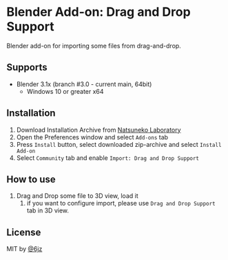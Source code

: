 # Blender Add-on: Drag and Drop Support

Blender add-on for importing some files from drag-and-drop.

## Supports

- Blender 3.1x (branch #3.0 - current main, 64bit)
  - Windows 10 or greater x64

## Installation

1. Download Installation Archive from [Natsuneko Laboratory](https://docs.natsuneko.moe/en-US/drag-and-drop-support/)
2. Open the Preferences window and select `Add-ons` tab
3. Press `Install` button, select downloaded zip-archive and select `Install Add-on`
4. Select `Community` tab and enable `Import: Drag and Drop Support`

## How to use

1. Drag and Drop some file to 3D view, load it
   1. if you want to configure import, please use `Drag and Drop Support` tab in 3D view.

## License

MIT by [@6jz](https://twitter.com/6jz)
